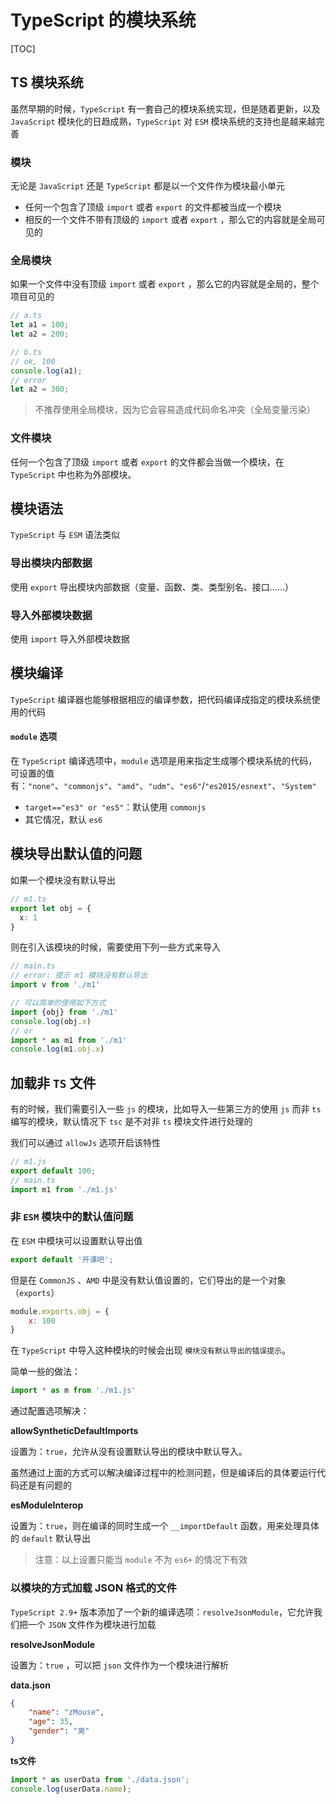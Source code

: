 # TypeScript 的模块系统

[TOC]

## TS 模块系统

虽然早期的时候，`TypeScript` 有一套自己的模块系统实现，但是随着更新，以及 `JavaScript` 模块化的日趋成熟，`TypeScript` 对 `ESM` 模块系统的支持也是越来越完善

### 模块

无论是 `JavaScript` 还是 `TypeScript` 都是以一个文件作为模块最小单元

- 任何一个包含了顶级 `import` 或者 `export` 的文件都被当成一个模块
- 相反的一个文件不带有顶级的 `import` 或者 `export` ，那么它的内容就是全局可见的

### 全局模块

如果一个文件中没有顶级 `import` 或者 `export` ，那么它的内容就是全局的，整个项目可见的

```typescript
// a.ts
let a1 = 100;
let a2 = 200;
```

```typescript
// b.ts
// ok, 100
console.log(a1);
// error
let a2 = 300;
```

> 不推荐使用全局模块，因为它会容易造成代码命名冲突（全局变量污染）

### 文件模块

任何一个包含了顶级 `import` 或者 `export` 的文件都会当做一个模块，在 `TypeScript` 中也称为外部模块。



## 模块语法

`TypeScript` 与 `ESM` 语法类似

### 导出模块内部数据

使用 `export` 导出模块内部数据（变量、函数、类、类型别名、接口……）

### 导入外部模块数据

使用 `import` 导入外部模块数据



## 模块编译

`TypeScript` 编译器也能够根据相应的编译参数，把代码编译成指定的模块系统使用的代码

#### `module` 选项

在 `TypeScript` 编译选项中，`module` 选项是用来指定生成哪个模块系统的代码，可设置的值有：`"none"`、`"commonjs"`、`"amd"`、`"udm"`、`"es6"`/`"es2015/esnext"`、`"System"`

- `target=="es3" or "es5"`：默认使用 `commonjs`
- 其它情况，默认 `es6`



## 模块导出默认值的问题

如果一个模块没有默认导出

```typescript
// m1.ts
export let obj = {
  x: 1
}
```

则在引入该模块的时候，需要使用下列一些方式来导入

```typescript
// main.ts
// error: 提示 m1 模块没有默认导出
import v from './m1'

// 可以简单的使用如下方式
import {obj} from './m1'
console.log(obj.x)
// or
import * as m1 from './m1'
console.log(m1.obj.x)
```



## 加载非 `TS` 文件

有的时候，我们需要引入一些 `js` 的模块，比如导入一些第三方的使用 `js` 而非 `ts` 编写的模块，默认情况下 `tsc` 是不对非 `ts` 模块文件进行处理的

我们可以通过 `allowJs` 选项开启该特性

```javascript
// m1.js
export default 100;
// main.ts
import m1 from './m1.js'
```

### 非 `ESM` 模块中的默认值问题

 在 `ESM` 中模块可以设置默认导出值

```typescript
export default '开课吧';
```

但是在 `CommonJS` 、`AMD` 中是没有默认值设置的，它们导出的是一个对象（`exports`）

```javascript
module.exports.obj = {
    x: 100
}
```

在 `TypeScript` 中导入这种模块的时候会出现 `模块没有默认导出的错误提示`。

简单一些的做法：

```typescript
import * as m from './m1.js'
```

通过配置选项解决：

**allowSyntheticDefaultImports**

设置为：`true`，允许从没有设置默认导出的模块中默认导入。

虽然通过上面的方式可以解决编译过程中的检测问题，但是编译后的具体要运行代码还是有问题的

**esModuleInterop**

设置为：`true`，则在编译的同时生成一个 `__importDefault` 函数，用来处理具体的 `default` 默认导出

> 注意：以上设置只能当 `module` 不为 `es6+` 的情况下有效



### 以模块的方式加载 JSON 格式的文件

`TypeScript 2.9+` 版本添加了一个新的编译选项：`resolveJsonModule`，它允许我们把一个 `JSON` 文件作为模块进行加载

**resolveJsonModule**

设置为：`true` ，可以把 `json` 文件作为一个模块进行解析

**data.json**

```json
{
    "name": "zMouse",
    "age": 35,
    "gender": "男"
}
```

**ts文件**

```typescript
import * as userData from './data.json';
console.log(userData.name);
```

